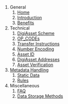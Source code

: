 1. General
    1. [Home](Home)
    1. [Introduction](Introduction)
    1. [Benefits](Benefits)
1. Technical
    1. [DigiAsset Scheme](DigiAsset%20Scheme)
    1. [OP_CODEs](OP_CODEs)
    1. [Transfer Instructions](Transfer%20Instructions)
    1. [Number Encoding](Number%20Encoding)
    1. [Asset ID](Asset%20ID)
    1. [DigiAsset Addresses](DigiAsset%20Addresses)
    1. [Asset Verification](Asset%20Verification)
 1. [Metadata Handling](Metadata)
    1. [Static Data](Static%20Data)
    1. [Rules](Rules)
1. Miscellaneous
    1. [FAQ](FAQ)
    1. [Data Storage Methods](Data%20Storage%20Methods)
